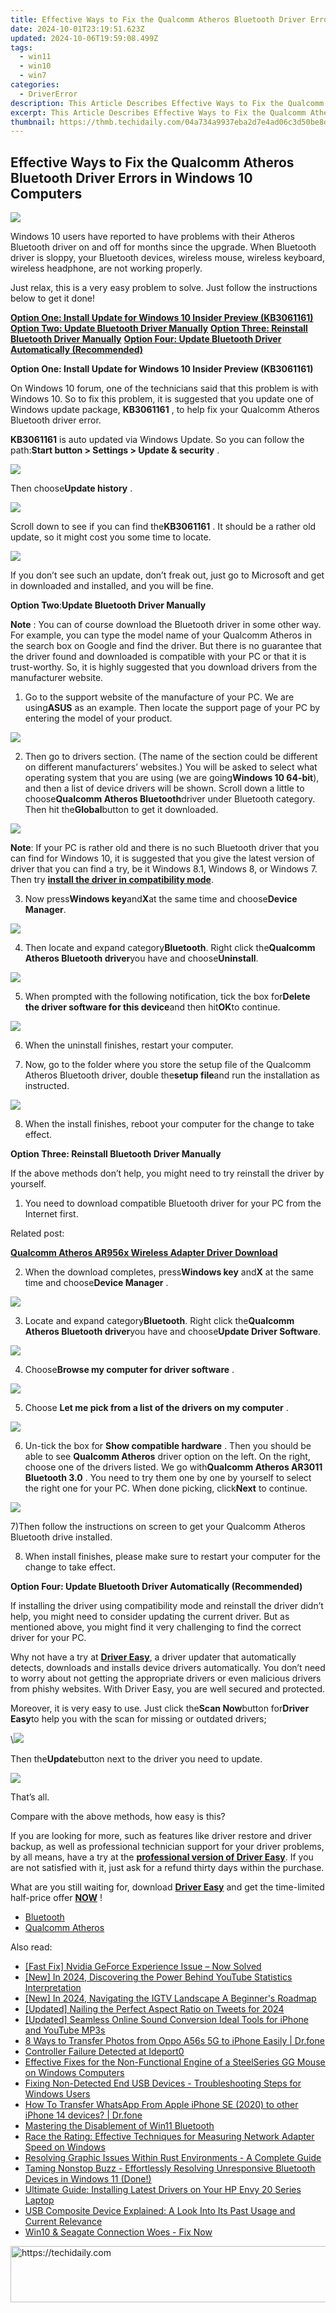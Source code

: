 ```yaml
---
title: Effective Ways to Fix the Qualcomm Atheros Bluetooth Driver Errors in Windows 10 Computers
date: 2024-10-01T23:19:51.623Z
updated: 2024-10-06T19:59:08.499Z
tags:
  - win11
  - win10
  - win7
categories:
  - DriverError
description: This Article Describes Effective Ways to Fix the Qualcomm Atheros Bluetooth Driver Errors in Windows 10 Computers
excerpt: This Article Describes Effective Ways to Fix the Qualcomm Atheros Bluetooth Driver Errors in Windows 10 Computers
thumbnail: https://thmb.techidaily.com/04a734a9937eba2d7e4ad06c3d50be8d29a9cd1edbd98c5f96a14775cba2210b.jpg
---
```


## Effective Ways to Fix the Qualcomm Atheros Bluetooth Driver Errors in Windows 10 Computers

![](https://images.drivereasy.com/wp-content/uploads/2017/01/img_587848fa4952b.png)

Windows 10 users have reported to have problems with their Atheros Bluetooth driver on and off for months since the upgrade. When Bluetooth driver is sloppy, your Bluetooth devices, wireless mouse, wireless keyboard, wireless headphone, are not working properly.
  
Just relax, this is a very easy problem to solve. Just follow the instructions below to get it done!
  
[**Option One: Install Update for Windows 10 Insider Preview (KB3061161)**](#1)
[**Option Two: Update Bluetooth Driver Manually**](https://tokenmetrics.sjv.io/jrkzxp)
**[Option Three: Reinstall Bluetooth Driver Manually](https://laganoo.pxf.io/5g6ygn)**
**[Option Four: Update Bluetooth Driver Automatically (Recommended)](#4)**
  
 **Option One: Install Update for Windows 10 Insider Preview (KB3061161)**
  
 On Windows 10 forum, one of the technicians said that this problem is with Windows 10\. So to fix this problem, it is suggested that you update one of Windows update package, **KB3061161** , to help fix your Qualcomm Atheros Bluetooth driver error.
  
**KB3061161** is auto updated via Windows Update. So you can follow the path:**Start button > Settings > Update & security** .
  
![](https://images.drivereasy.com/wp-content/uploads/2017/01/img_5878512a85d87.jpg)
  
 Then choose**Update history** .

![](https://images.drivereasy.com/wp-content/uploads/2017/01/img_5878514d080da.jpg)
  
 Scroll down to see if you can find the**KB3061161** . It should be a rather old update, so it might cost you some time to locate.
  
![](https://images.drivereasy.com/wp-content/uploads/2017/01/img_587852a8ba348.jpg)

If you don’t see such an update, don’t freak out, just go to Microsoft and get in downloaded and installed, and you will be fine.
  
**Option Two**:**Update Bluetooth Driver Manually**
  
**Note** : You can of course download the Bluetooth driver in some other way. For example, you can type the model name of your Qualcomm Atheros in the search box on Google and find the driver. But there is no guarantee that the driver found and downloaded is compatible with your PC or that it is trust-worthy. So, it is highly suggested that you download drivers from the manufacturer website.
  
 1) Go to the support website of the manufacture of your PC. We are using**ASUS** as an example. Then locate the support page of your PC by entering the model of your product.
  
![](https://images.drivereasy.com/wp-content/uploads/2017/01/img_587854520d556.jpg)

2) Then go to drivers section. (The name of the section could be different on different manufacturers’ websites.) You will be asked to select what operating system that you are using (we are going**Windows 10 64-bit**), and then a list of device drivers will be shown. Scroll down a little to choose**Qualcomm Atheros Bluetooth**driver under Bluetooth category. Then hit the**Global**button to get it downloaded.
  
![](https://images.drivereasy.com/wp-content/uploads/2017/01/img_5878567811d29.png)

**Note**: If your PC is rather old and there is no such Bluetooth driver that you can find for Windows 10, it is suggested that you give the latest version of driver that you can find a try, be it Windows 8.1, Windows 8, or Windows 7\. Then try [**install the driver in compatibility mode**](https://tools.techidaily.com/drivereasy/download/).
  
3) Now press**Windows key**and**X**at the same time and choose**Device Manager**.
  
![](https://images.drivereasy.com/wp-content/uploads/2017/01/img_5878625e408ff.png)

4) Then locate and expand category**Bluetooth**. Right click the**Qualcomm Atheros Bluetooth driver**you have and choose**Uninstall**.

![](https://images.drivereasy.com/wp-content/uploads/2017/01/img_5878700f160fd.jpg)

5) When prompted with the following notification, tick the box for**Delete the driver software for this device**and then hit**OK**to continue.
  
![](https://images.drivereasy.com/wp-content/uploads/2017/01/img_58787077d9b1c.png)

6) When the uninstall finishes, restart your computer.
  
7) Now, go to the folder where you store the setup file of the Qualcomm Atheros Bluetooth driver, double the**setup file**and run the installation as instructed.
  
![](https://images.drivereasy.com/wp-content/uploads/2017/01/img_587857485a0a6.png)

8) When the install finishes, reboot your computer for the change to take effect.
  
 **Option Three: Reinstall Bluetooth Driver Manually**
  
 If the above methods don’t help, you might need to try reinstall the driver by yourself.
  
 1) You need to download compatible Bluetooth driver for your PC from the Internet first.
  
 Related post:

[**Qualcomm Atheros AR956x Wireless Adapter Driver Download**](https://tools.techidaily.com/drivereasy/download/)

 2) When the download completes, press**Windows key** and**X** at the same time and choose**Device Manager** .
  
![](https://images.drivereasy.com/wp-content/uploads/2017/01/img_5878625e408ff.png)

3) Locate and expand category**Bluetooth**. Right click the**Qualcomm Atheros Bluetooth driver**you have and choose**Update Driver Software**.
  
![](https://images.drivereasy.com/wp-content/uploads/2017/01/img_5878797a95615.png)

 4) Choose**Browse my computer for driver software** .
  
![](https://images.drivereasy.com/wp-content/uploads/2017/01/img_58787a96b276c.jpg)

 5) Choose **Let me pick from a list of the drivers on my computer** .
  
![](https://images.drivereasy.com/wp-content/uploads/2017/01/img_58787ac962e8f.jpg)

6) Un-tick the box for **Show compatible hardware** . Then you should be able to see **Qualcomm Atheros** driver option on the left. On the right, choose one of the drivers listed. We go with**Qualcomm Atheros AR3011 Bluetooth 3.0** . You need to try them one by one by yourself to select the right one for your PC. When done picking, click**Next** to continue.
  
![](https://images.drivereasy.com/wp-content/uploads/2017/01/img_58787b0460727.png)

7)Then follow the instructions on screen to get your Qualcomm Atheros Bluetooth drive installed.  
  
8) When install finishes, please make sure to restart your computer for the change to take effect.  

 **Option Four: Update Bluetooth Driver Automatically (Recommended)**
  
If installing the driver using compatibility mode and reinstall the driver didn’t help, you might need to consider updating the current driver. But as mentioned above, you might find it very challenging to find the correct driver for your PC.
  
Why not have a try at [**Driver Easy**](https://tools.techidaily.com/drivereasy/download/), a driver updater that automatically detects, downloads and installs device drivers automatically. You don’t need to worry about not getting the appropriate drivers or even malicious drivers from phishy websites. With Driver Easy, you are well secured and protected.
  
Moreover, it is very easy to use. Just click the**Scan Now**button for**Driver Easy**to help you with the scan for missing or outdated drivers;
  
 \\![](https://images.drivereasy.com/wp-content/uploads/2017/04/img_58e76e376da11.png)

Then the**Update**button next to the driver you need to update.

 ![](https://images.drivereasy.com/wp-content/uploads/2017/04/img_58e76eb162d8c.jpg)

That’s all.
  
Compare with the above methods, how easy is this?
  
If you are looking for more, such as features like driver restore and driver backup, as well as professional technician support for your driver problems, by all means, have a try at the [**professional version of Driver Easy**](https://tools.techidaily.com/drivereasy/download/). If you are not satisfied with it, just ask for a refund thirty days within the purchase.
  
What are you still waiting for, download [**Driver Easy**](https://tools.techidaily.com/drivereasy/download/) and get the time-limited half-price offer **[NOW](https://tools.techidaily.com/drivereasy/download/)** !

* [Bluetooth](https://store.drivereasy.com/order/cart.php?PRODS=4731822&QTY=1&AFFILIATE=108875)
* [Qualcomm Atheros](https://store.drivereasy.com/order/cart.php?PRODS=4731822&QTY=1&AFFILIATE=108875)

<ins class="adsbygoogle"
     style="display:block"
     data-ad-format="autorelaxed"
     data-ad-client="ca-pub-7571918770474297"
     data-ad-slot="1223367746"></ins>

<ins class="adsbygoogle"
     style="display:block"
     data-ad-client="ca-pub-7571918770474297"
     data-ad-slot="8358498916"
     data-ad-format="auto"
     data-full-width-responsive="true"></ins>

<span class="atpl-alsoreadstyle">Also read:</span>
<div><ul>
<li><a href="https://driver-error.techidaily.com/fast-fix-nvidia-geforce-experience-issue-now-solved/"><u>[Fast Fix] Nvidia GeForce Experience Issue – Now Solved</u></a></li>
<li><a href="https://facebook-video-share.techidaily.com/new-in-2024-discovering-the-power-behind-youtube-statistics-interpretation/"><u>[New] In 2024, Discovering the Power Behind YouTube Statistics Interpretation</u></a></li>
<li><a href="https://instagram-clips.techidaily.com/new-in-2024-navigating-the-igtv-landscape-a-beginners-roadmap/"><u>[New] In 2024, Navigating the IGTV Landscape A Beginner's Roadmap</u></a></li>
<li><a href="https://twitter-clips.techidaily.com/updated-nailing-the-perfect-aspect-ratio-on-tweets-for-2024/"><u>[Updated] Nailing the Perfect Aspect Ratio on Tweets for 2024</u></a></li>
<li><a href="https://facebook-record-videos.techidaily.com/updated-seamless-online-sound-conversion-ideal-tools-for-iphone-and-youtube-mp3s/"><u>[Updated] Seamless Online Sound Conversion Ideal Tools for iPhone and YouTube MP3s</u></a></li>
<li><a href="https://blog-min.techidaily.com/8-ways-to-transfer-photos-from-oppo-a56s-5g-to-iphone-easily-drfone-by-drfone-transfer-from-android-transfer-from-android/"><u>8 Ways to Transfer Photos from Oppo A56s 5G to iPhone Easily | Dr.fone</u></a></li>
<li><a href="https://driver-error.techidaily.com/controller-failure-detected-at-ideport0/"><u>Controller Failure Detected at Ideport0</u></a></li>
<li><a href="https://win-answers.techidaily.com/effective-fixes-for-the-non-functional-engine-of-a-steelseries-gg-mouse-on-windows-computers/"><u>Effective Fixes for the Non-Functional Engine of a SteelSeries GG Mouse on Windows Computers</u></a></li>
<li><a href="https://driver-error.techidaily.com/fixing-non-detected-end-usb-devices-troubleshooting-steps-for-windows-users/"><u>Fixing Non-Detected End USB Devices - Troubleshooting Steps for Windows Users</u></a></li>
<li><a href="https://techidaily.com/how-to-transfer-whatsapp-from-apple-iphone-se-2020-to-other-iphone-14-devices-drfone-by-drfone-transfer-whatsapp-from-ios-transfer-whatsapp-from-ios/"><u>How To Transfer WhatsApp From Apple iPhone SE (2020) to other iPhone 14 devices? | Dr.fone</u></a></li>
<li><a href="https://driver-error.techidaily.com/mastering-the-disablement-of-win11-bluetooth/"><u>Mastering the Disablement of Win11 Bluetooth</u></a></li>
<li><a href="https://windows11.techidaily.com/race-the-rating-effective-techniques-for-measuring-network-adapter-speed-on-windows/"><u>Race the Rating: Effective Techniques for Measuring Network Adapter Speed on Windows</u></a></li>
<li><a href="https://win-answers.techidaily.com/resolving-graphic-issues-within-rust-environments-a-complete-guide/"><u>Resolving Graphic Issues Within Rust Environments - A Complete Guide</u></a></li>
<li><a href="https://driver-error.techidaily.com/taming-nonstop-buzz-effortlessly-resolving-unresponsive-bluetooth-devices-in-windows-11-done/"><u>Taming Nonstop Buzz - Effortlessly Resolving Unresponsive Bluetooth Devices in Windows 11 (Done!)</u></a></li>
<li><a href="https://driver-error.techidaily.com/ultimate-guide-installing-latest-drivers-on-your-hp-envy-20-series-laptop/"><u>Ultimate Guide: Installing Latest Drivers on Your HP Envy 20 Series Laptop</u></a></li>
<li><a href="https://driver-error.techidaily.com/usb-composite-device-explained-a-look-into-its-past-usage-and-current-relevance/"><u>USB Composite Device Explained: A Look Into Its Past Usage and Current Relevance</u></a></li>
<li><a href="https://driver-error.techidaily.com/win10-and-seagate-connection-woes-fix-now/"><u>Win10 & Seagate Connection Woes - Fix Now</u></a></li>
</ul></div>

<!-- affiliate ads begin -->
<a href="https://appsumo.8odi.net/c/5597632/2043856/7443" target="_top" id="2043856">
  <img src="//a.impactradius-go.com/display-ad/7443-2043856" border="0" alt="https://techidaily.com" width="728" height="90"/>
</a>
<img height="0" width="0" src="https://appsumo.8odi.net/i/5597632/2043856/7443" style="position:absolute;visibility:hidden;" border="0" />
<!-- affiliate ads end -->

